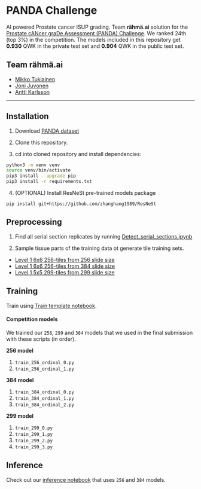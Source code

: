 # PANDA Challenge
AI powered Prostate cancer ISUP grading. Team **rähmä.ai** solution for the [Prostate cANcer graDe Assessment (PANDA) Challenge](https://www.kaggle.com/c/prostate-cancer-grade-assessment). We ranked 24th (top 3%) in the competition. The models included in this repository get **0.930** QWK in the private test set and **0.904** QWK in the public test set.

## Team rähmä.ai

- [Mikko Tukiainen](https://github.com/mjkvaak)
- [Joni Juvonen](https://github.com/jpjuvo)
- [Antti Karlsson](https://github.com/AnttiKarlsson)

-----------------------------------------------------

## Installation

1. Download [PANDA dataset](https://www.kaggle.com/c/prostate-cancer-grade-assessment/data)

2. Clone this repository.

3. cd into cloned repository and install dependencies:

```bash
python3 -m venv venv
source venv/bin/activate
pip3 install --upgrade pip
pip3 install -r requirements.txt
```

4. (OPTIONAL) Install ResNeSt pre-trained models package

```
pip install git+https://github.com/zhanghang1989/ResNeSt
```

## Preprocessing

1. Find all serial section replicates by running [Detect_serial_sections.ipynb](./preprocessing/Detect_serial_sections.ipynb)

2. Sample tissue parts of the training data ot generate tile training sets.

- [Level 1 6x6 256-tiles from 256 slide size](./ptrprocessing/tissue_mosaic_generation_lvl1_256_6x6_256.ipynb)
- [Level 1 6x6 256-tiles from 384 slide size](./ptrprocessing/tissue_mosaic_generation_lvl1_384_6x6_256.ipynb)
- [Level 1 5x5 299-tiles from 299 slide size](./ptrprocessing/tissue_mosaic_generation_lvl1_299_5x5_299.ipynb)

## Training

Train using [Train template notebook](./training/Train-template.ipynb).

#### Competition models

We trained our `256`, `299` and `384`  models that we used in the final submission with these scripts (in order).

**256 model**

1. `train_256_ordinal_0.py`
2. `train_256_ordinal_1.py`

**384 model**

1. `train_384_ordinal_0.py`
2. `train_384_ordinal_1.py`
3. `train_384_ordinal_2.py`

**299 model**

1. `train_299_0.py`
2. `train_299_1.py`
3. `train_299_2.py`
4. `train_299_3.py`

## Inference

Check out our [inference notebook](https://www.kaggle.com/qitvision/panda-r-hm-ai-private-score-0-93) that uses `256` and `384` models.